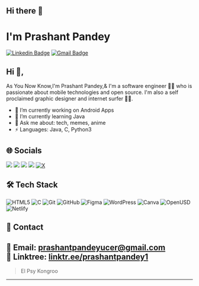 ## Hi there 👋
  # I'm Prashant Pandey  
[![Linkedin Badge](https://img.shields.io/badge/-PrashantPandey-blue?style=flat-square&logo=Linkedin&logoColor=white&link=https://www.linkedin.com/in/prashantpandey7/)](https://www.linkedin.com/in/prashantpandey7/)
[![Gmail Badge](https://img.shields.io/badge/-prashantpandeyucer@gmail.com-c14438?style=flat-square&logo=Gmail&logoColor=white&link=mailto:prashantpandeyucer@gmail.com)](mailto:prashantpandeyucer@gmail.com)

## Hi 👋, 
As You Now Know,I'm Prashant Pandey,& I'm a software engineer 👨‍💻 who is passionate about mobile technologies and open source. I'm also a self proclaimed graphic designer and internet surfer 
🏄‍♂️. 

- 🔭 I’m currently working on Android Apps
- 🌱 I’m currently learning Java
- 💬 Ask me about: tech, memes, anime
- ⚡ Languages: Java, C, Python3

## 🌐 Socials

<p align="left">
<a href="https://www.linkedin.com/in/prashantpandey7/" target="_blank"><img src="https://img.shields.io/badge/LinkedIn-0077B5?style=for-the-badge&logo=linkedin&logoColor=white"/></a>
<a href="https://www.instagram.com/prashantucer/" target="_blank"><img src="https://img.shields.io/badge/Instagram-E4405F?style=for-the-badge&logo=instagram&logoColor=white"/></a>
<a href="https://github.com/prashantucer" target="_blank"><img src="https://img.shields.io/badge/GitHub-181717?style=for-the-badge&logo=github&logoColor=white"/></a>
<a href="mailto:prashantpandeyucer@gmail.com" target="_blank"><img src="https://img.shields.io/badge/Email-D14836?style=for-the-badge&logo=gmail&logoColor=white"/></a>
<a href="https://x.com/patrioticpoison" target="_blank"><img src="https://img.shields.io/badge/X-1DA1F2?style=for-the-badge&logo=twitter&logoColor=white" alt="X"/></a>

## 🛠 Tech Stack

![HTML5](https://img.shields.io/badge/HTML5-E34F26?logo=html5&logoColor=white&style=for-the-badge)
![C](https://img.shields.io/badge/C-00599C?logo=c&logoColor=white&style=for-the-badge)
![Git](https://img.shields.io/badge/Git-F05032?logo=git&logoColor=white&style=for-the-badge)
![GitHub](https://img.shields.io/badge/GitHub-181717?logo=github&logoColor=white&style=for-the-badge)
![Figma](https://img.shields.io/badge/Figma-F24E1E?logo=figma&logoColor=white&style=for-the-badge)
![WordPress](https://img.shields.io/badge/WordPress-21759B?logo=wordpress&logoColor=white&style=for-the-badge)
![Canva](https://img.shields.io/badge/Canva-00C4CC?logo=canva&logoColor=white&style=for-the-badge)
![OpenUSD](https://img.shields.io/badge/OpenUSD-NVIDIA-76B900?style=flat&logo=NVIDIA&logoColor=green)
![Netlify](https://img.shields.io/badge/Netlify-00C7B7?logo=netlify&logoColor=white&style=for-the-badge)

## 💬 Contact

📧 Email: <a href="mailto:prashantpandeyucer@gmail.com" target="_blank">prashantpandeyucer@gmail.com</a><br>
📁 Linktree: <a href="https://linktr.ee/prashantpandey1" target="_blank">linktr.ee/prashantpandey1</a>
---


> El Psy Kongroo

-----
<!--
**prashantucer/prashantucer** is a ✨ _special_ ✨ repository because its `README.md` (this file) appears on your GitHub profile.

Here are some ideas to get you started:

- 🔭 I’m currently working on ...
- 🌱 I’m currently learning ...
- 👯 I’m looking to collaborate on ...
- 🤔 I’m looking for help with ...
- 💬 Ask me about ...
- 📫 How to reach me: ...
- 😄 Pronouns: ...
- ⚡ Fun fact: ...
-->

